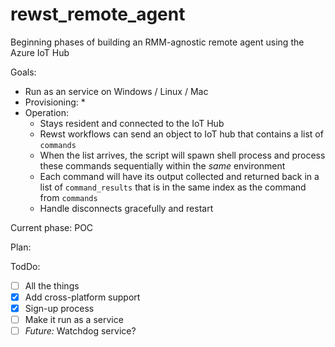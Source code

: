 # rewst_remote_agent

Beginning phases of building an RMM-agnostic remote agent using the Azure IoT Hub

Goals:
* Run as an service on Windows / Linux / Mac
* Provisioning:
    * 
* Operation:
    * Stays resident and connected to the IoT Hub
    * Rewst workflows can send an object to IoT hub that contains a list of `commands`
    * When the list arrives, the script will spawn shell process and process these commands sequentially within the _same_ environment
    * Each command will have its output collected and returned back in a list of `command_results` that is in the same index as the command from `commands`
    * Handle disconnects gracefully and restart



Current phase: POC

Plan:


TodDo:
- [ ] All the things
- [X] Add cross-platform support
- [X] Sign-up process
- [ ] Make it run as a service
- [ ] _Future:_ Watchdog service?

